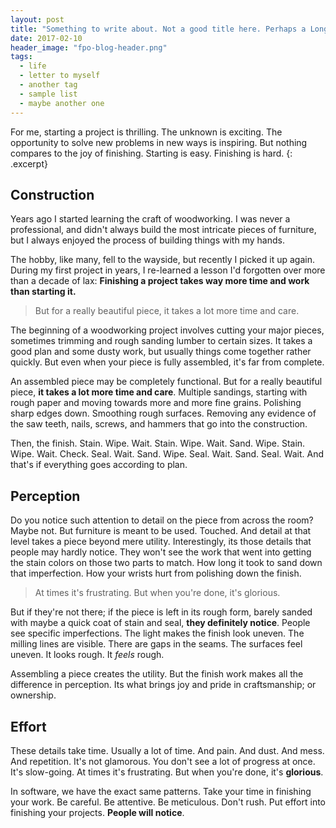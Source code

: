 ```yaml
---
layout: post
title: "Something to write about. Not a good title here. Perhaps a Longer title that wraps."
date: 2017-02-10
header_image: "fpo-blog-header.png"
tags:
  - life
  - letter to myself
  - another tag
  - sample list
  - maybe another one
---
```

For me, starting a project is thrilling. The unknown is exciting. The opportunity to solve new problems in new ways is inspiring. But nothing compares to the joy of finishing. Starting is easy. Finishing is hard.
{: .excerpt}

## Construction
Years ago I started learning the craft of woodworking. I was never a professional, and didn't always build the most intricate pieces of furniture, but I always enjoyed the process of building things with my hands.

The hobby, like many, fell to the wayside, but recently I picked it up again. During my first project in years, I re-learned a lesson I'd forgotten over more than a decade of lax: **Finishing a project takes way more time and work than starting it.**

<blockquote class="pullquote qr">
But for a really beautiful piece, it takes a lot more time and care.
</blockquote>

The beginning of a woodworking project involves cutting your major pieces, sometimes trimming and rough sanding lumber to certain sizes. It takes a good plan and some dusty work, but usually things come together rather quickly. But even when your piece is fully assembled, it's far from complete.

An assembled piece may be completely functional. But for a really beautiful piece, **it takes a lot more time and care**. Multiple sandings, starting with rough paper and moving towards more and more fine grains. Polishing sharp edges down. Smoothing rough surfaces. Removing any evidence of the saw teeth, nails, screws, and hammers that go into the construction.

Then, the finish. Stain. Wipe. Wait. Stain. Wipe. Wait. Sand. Wipe. Stain. Wipe. Wait. Check. Seal. Wait. Sand. Wipe. Seal. Wait. Sand. Seal. Wait. And that's if everything goes according to plan.

## Perception

Do you notice such attention to detail on the piece from across the room? Maybe not. But furniture is meant to be used. Touched. And detail at that level takes a piece beyond mere utility. Interestingly, its those details that people may hardly notice.  They won't see the work that went into getting the stain colors on those two parts to match. How long it took to sand down that imperfection. How your wrists hurt from polishing down the finish.

<blockquote class="pullquote ql">
At times it's frustrating. But when you're done, it's glorious.
</blockquote>

But if they're not there; if the piece is left in its rough form, barely sanded with maybe a quick coat of stain and seal, **they definitely notice**. People see specific imperfections. The light makes the finish look uneven. The milling lines are visible. There are gaps in the seams. The surfaces feel uneven. It looks rough. It *feels* rough.

Assembling a piece creates the utility. But the finish work makes all the difference in perception. Its what brings joy and pride in craftsmanship; or ownership.

## Effort

These details take time. Usually a lot of time. And pain. And dust. And mess. And repetition. It's not glamorous. You don't see a lot of progress at once. It's slow-going. At times it's frustrating. But when you're done, it's **glorious**.

In software, we have the exact same patterns. Take your time in finishing your work. Be careful. Be attentive. Be meticulous. Don't rush. Put effort into finishing your projects. **People will notice**.
